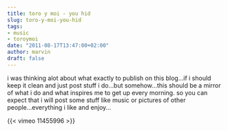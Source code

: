 ```yaml
---
title: toro y moi - you hid
slug: toro-y-moi-you-hid
tags:
- music
- toroymoi
date: "2011-08-17T13:47:00+02:00"
author: marvin
draft: false
---
```

i was thinking alot about what exactly to publish on this blog...if i
should keep it clean and just post stuff i do...but somehow...this
should be a mirror of what i do and what inspires me to get up every
morning. so you can expect that i will post some stuff like music or
pictures of other people...everything i like and enjoy...

{{< vimeo 11455996 >}}